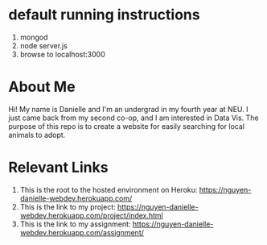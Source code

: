 # default running instructions
1. mongod
1. node server.js
1. browse to localhost:3000

# About Me
Hi! My name is Danielle and I'm an undergrad in my fourth year at NEU. I just came back from my second co-op, and I am interested in Data Vis. The purpose of this repo is to create a website for easily searching for local animals to adopt. 

# Relevant Links
1. This is the root to the hosted environment on Heroku:
https://nguyen-danielle-webdev.herokuapp.com/
2. This is the link to my project:
https://nguyen-danielle-webdev.herokuapp.com/project/index.html
3. This is the link to my assignment:
https://nguyen-danielle-webdev.herokuapp.com/assignment/